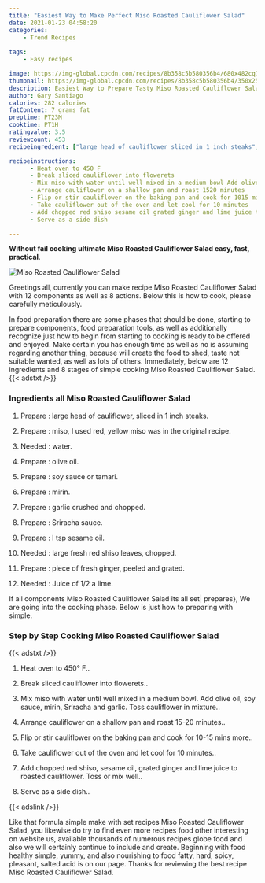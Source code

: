 ```yaml
---
title: "Easiest Way to Make Perfect Miso Roasted Cauliflower Salad"
date: 2021-01-23 04:58:20
categories:
    - Trend Recipes
    
tags:
    - Easy recipes

image: https://img-global.cpcdn.com/recipes/8b358c5b580356b4/680x482cq70/miso-roasted-cauliflower-salad-recipe-main-photo.jpg
thumbnail: https://img-global.cpcdn.com/recipes/8b358c5b580356b4/350x250cq70/miso-roasted-cauliflower-salad-recipe-main-photo.jpg
description: Easiest Way to Prepare Tasty Miso Roasted Cauliflower Salad with 12 ingredients and 8 stages of easy cooking.
author: Gary Santiago
calories: 282 calories
fatContent: 7 grams fat
preptime: PT23M
cooktime: PT1H
ratingvalue: 3.5
reviewcount: 453
recipeingredient: ["large head of cauliflower sliced in 1 inch steaks", "miso I used red yellow miso was in the original recipe", "water", "olive oil", "soy sauce or tamari", "mirin", "garlic crushed and chopped", "Sriracha sauce", "I tsp sesame oil", "large fresh red shiso leaves chopped", "piece of fresh ginger peeled and grated", "Juice of 12 a lime"]

recipeinstructions: 
      - Heat oven to 450 F 
      - Break sliced cauliflower into flowerets 
      - Mix miso with water until well mixed in a medium bowl Add olive oil soy sauce mirin Sriracha and garlic Toss cauliflower in mixture 
      - Arrange cauliflower on a shallow pan and roast 1520 minutes 
      - Flip or stir cauliflower on the baking pan and cook for 1015 mins more 
      - Take cauliflower out of the oven and let cool for 10 minutes 
      - Add chopped red shiso sesame oil grated ginger and lime juice to roasted cauliflower Toss or mix well 
      - Serve as a side dish

---
```




**Without fail cooking ultimate Miso Roasted Cauliflower Salad easy, fast, practical**. 


![Miso Roasted Cauliflower Salad](https://img-global.cpcdn.com/recipes/8b358c5b580356b4/680x482cq70/miso-roasted-cauliflower-salad-recipe-main-photo.jpg "Miso Roasted Cauliflower Salad")




Greetings all, currently you can make recipe Miso Roasted Cauliflower Salad with 12 components as well as 8 actions. Below this is how to cook, please carefully meticulously.

In food preparation there are some phases that should be done, starting to prepare components, food preparation tools, as well as additionally recognize just how to begin from starting to cooking is ready to be offered and enjoyed. Make certain you has enough time as well as no is assuming regarding another thing, because will create the food to shed, taste not suitable wanted, as well as lots of others. Immediately, below are 12 ingredients and 8 stages of simple cooking Miso Roasted Cauliflower Salad.
{{< adstxt />}}

### Ingredients all Miso Roasted Cauliflower Salad


1. Prepare  : large head of cauliflower, sliced in 1 inch steaks.

1. Prepare  : miso, I used red, yellow miso was in the original recipe.

1. Needed  : water.

1. Prepare  : olive oil.

1. Prepare  : soy sauce or tamari.

1. Prepare  : mirin.

1. Prepare  : garlic crushed and chopped.

1. Prepare  : Sriracha sauce.

1. Prepare  : I tsp sesame oil.

1. Needed  : large fresh red shiso leaves, chopped.

1. Prepare  : piece of fresh ginger, peeled and grated.

1. Needed  : Juice of 1/2 a lime.



If all components Miso Roasted Cauliflower Salad its all set| prepares}, We are going into the cooking phase. Below is just how to preparing with simple.

### Step by Step Cooking Miso Roasted Cauliflower Salad

{{< adstxt />}}


1. Heat oven to 450° F..



1. Break sliced cauliflower into flowerets..



1. Mix miso with water until well mixed in a medium bowl. Add olive oil, soy sauce, mirin, Sriracha and garlic. Toss cauliflower in mixture..



1. Arrange cauliflower on a shallow pan and roast 15-20 minutes..



1. Flip or stir cauliflower on the baking pan and cook for 10-15 mins more..



1. Take cauliflower out of the oven and let cool for 10 minutes..



1. Add chopped red shiso, sesame oil, grated ginger and lime juice to roasted cauliflower. Toss or mix well..



1. Serve as a side dish..





{{< adslink />}}

Like that formula simple make with set recipes Miso Roasted Cauliflower Salad, you likewise do try to find even more recipes food other interesting on website us, available thousands of numerous recipes globe food and also we will certainly continue to include and create. Beginning with food healthy simple, yummy, and also nourishing to food fatty, hard, spicy, pleasant, salted acid is on our page. Thanks for reviewing the best recipe Miso Roasted Cauliflower Salad.
